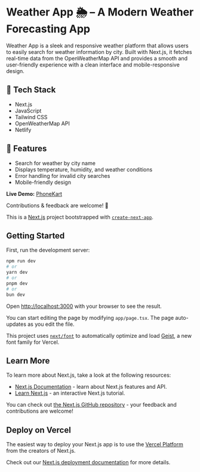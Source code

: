 # Weather App 🌦️ – A Modern Weather Forecasting App 

Weather App is a sleek and responsive weather platform that allows users to easily search for weather information by city. Built with Next.js, it fetches real-time data from the OpenWeatherMap API and provides a smooth and user-friendly experience with a clean interface and mobile-responsive design.

## 🔹 Tech Stack  
- Next.js  
- JavaScript
- Tailwind CSS
- OpenWeatherMap API
- Netlify  

## 🔹 Features  
- Search for weather by city name
- Displays temperature, humidity, and weather conditions
- Error handling for invalid city searches
- Mobile-friendly design


**Live Demo:** [PhoneKart](https://forecastify2025.netlify.app)  

Contributions & feedback are welcome! 🚀


This is a [Next.js](https://nextjs.org) project bootstrapped with [`create-next-app`](https://nextjs.org/docs/app/api-reference/cli/create-next-app).

## Getting Started

First, run the development server:

```bash
npm run dev
# or
yarn dev
# or
pnpm dev
# or
bun dev
```

Open [http://localhost:3000](http://localhost:3000) with your browser to see the result.

You can start editing the page by modifying `app/page.tsx`. The page auto-updates as you edit the file.

This project uses [`next/font`](https://nextjs.org/docs/app/building-your-application/optimizing/fonts) to automatically optimize and load [Geist](https://vercel.com/font), a new font family for Vercel.

## Learn More

To learn more about Next.js, take a look at the following resources:

- [Next.js Documentation](https://nextjs.org/docs) - learn about Next.js features and API.
- [Learn Next.js](https://nextjs.org/learn) - an interactive Next.js tutorial.

You can check out [the Next.js GitHub repository](https://github.com/vercel/next.js) - your feedback and contributions are welcome!

## Deploy on Vercel

The easiest way to deploy your Next.js app is to use the [Vercel Platform](https://vercel.com/new?utm_medium=default-template&filter=next.js&utm_source=create-next-app&utm_campaign=create-next-app-readme) from the creators of Next.js.

Check out our [Next.js deployment documentation](https://nextjs.org/docs/app/building-your-application/deploying) for more details.
